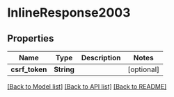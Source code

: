 # InlineResponse2003

## Properties

Name | Type | Description | Notes
------------ | ------------- | ------------- | -------------
**csrf_token** | **String** |  | [optional] 

[[Back to Model list]](../README.md#documentation-for-models) [[Back to API list]](../README.md#documentation-for-api-endpoints) [[Back to README]](../README.md)


